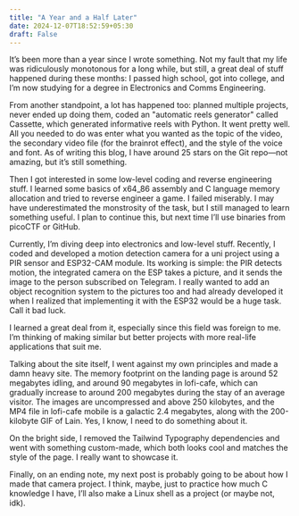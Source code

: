 ```yaml
---
title: "A Year and a Half Later"
date: 2024-12-07T18:52:59+05:30
draft: False
---
```

It’s been more than a year since I wrote something. Not my fault that my life was ridiculously monotonous for a long while, but still, a great deal of stuff happened during these months: I passed high school, got into college, and I’m now studying for a degree in Electronics and Comms Engineering.

From another standpoint, a lot has happened too: planned multiple projects, never ended up doing them, coded an "automatic reels generator" called Cassette, which generated informative reels with Python. It went pretty well. All you needed to do was enter what you wanted as the topic of the video, the secondary video file (for the brainrot effect), and the style of the voice and font. As of writing this blog, I have around 25 stars on the Git repo—not amazing, but it’s still something.

Then I got interested in some low-level coding and reverse engineering stuff. I learned some basics of x64_86 assembly and C language memory allocation and tried to reverse engineer a game. I failed miserably. I may have underestimated the monstrosity of the task, but I still managed to learn something useful. I plan to continue this, but next time I’ll use binaries from picoCTF or GitHub.

Currently, I’m diving deep into electronics and low-level stuff. Recently, I coded and developed a motion detection camera for a uni project using a PIR sensor and ESP32-CAM module. Its working is simple: the PIR detects motion, the integrated camera on the ESP takes a picture, and it sends the image to the person subscribed on Telegram. I really wanted to add an object recognition system to the pictures too and had already developed it when I realized that implementing it with the ESP32 would be a huge task. Call it bad luck.

I learned a great deal from it, especially since this field was foreign to me. I’m thinking of making similar but better projects with more real-life applications that suit me.

Talking about the site itself, I went against my own principles and made a damn heavy site. The memory footprint on the landing page is around 52 megabytes idling, and around 90 megabytes in lofi-cafe, which can gradually increase to around 200 megabytes during the stay of an average visitor. The images are uncompressed and above 250 kilobytes, and the MP4 file in lofi-cafe mobile is a galactic 2.4 megabytes, along with the 200-kilobyte GIF of Lain. Yes, I know, I need to do something about it.

On the bright side, I removed the Tailwind Typography dependencies and went with something custom-made, which both looks cool and matches the style of the page. I really want to showcase it.

Finally, on an ending note, my next post is probably going to be about how I made that camera project. I think, maybe, just to practice how much C knowledge I have, I’ll also make a Linux shell as a project (or maybe not, idk).



